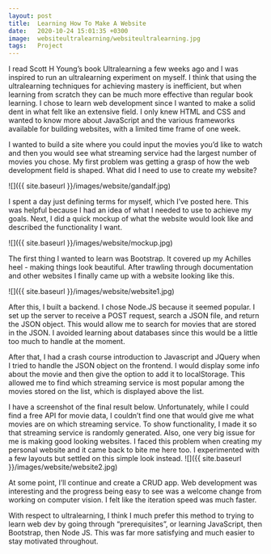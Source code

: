 ```yaml
---
layout: post
title:  Learning How To Make A Website
date:   2020-10-24 15:01:35 +0300
image:  websiteultralearning/websiteultralearning.jpg
tags:   Project
---
```


I read Scott H Young’s book Ultralearning a few weeks ago and I was inspired to run an ultralearning experiment on myself. I think that using the ultralearning techniques for achieving mastery is inefficient, but when learning from scratch they can be much more effective than regular book learning. I chose to learn web development since I wanted to make a solid dent in what felt like an extensive field. I only knew HTML and CSS and wanted to know more about JavaScript and the various frameworks available for building websites, with a limited time frame of one week.

I wanted to build a site where you could input the movies you’d like to watch and then you would see what streaming service had the largest number of movies you chose. My first problem was getting a grasp of how the web development field is shaped. What did I need to use to create my website?

![]({{ site.baseurl }}/images/website/gandalf.jpg)

I spent a day just defining terms for myself, which I’ve posted here. This was helpful because I had an idea of what I needed to use to achieve my goals. Next, I did a quick mockup of what the website would look like and described the functionality I want.

![]({{ site.baseurl }}/images/website/mockup.jpg)

The first thing I wanted to learn was Bootstrap. It covered up my Achilles heel - making things look beautiful. After trawling through documentation and other websites I finally came up with a website looking like this.

![]({{ site.baseurl }}/images/website/website1.jpg)

After this, I built a backend. I chose Node.JS because it seemed popular. I set up the server to receive a POST request, search a JSON file, and return the JSON object. This would allow me to search for movies that are stored in the JSON. I avoided learning about databases since this would be a little too much to handle at the moment.

After that, I had a crash course introduction to Javascript and JQuery when I tried to handle the JSON object on the frontend. I would display some info about the movie and then give the option to add it to localStorage. This allowed me to find which streaming service is most popular among the movies stored on the list, which is displayed above the list.

I have a screenshot of the final result below. Unfortunately, while I could find a free API for movie data, I couldn’t find one that would give me what movies are on which streaming service. To show functionality, I made it so that streaming service is randomly generated. Also, one very big issue for me is making good looking websites. I faced this problem when creating my personal website and it came back to bite me here too. I experimented with a few layouts but settled on this simple look instead.
![]({{ site.baseurl }}/images/website/website2.jpg)

At some point, I’ll continue and create a CRUD app. Web development was interesting and the progress being easy to see was a welcome change from working on computer vision. I felt like the iteration speed was much faster.

With respect to ultralearning, I think I much prefer this method to trying to learn web dev by going through “prerequisites”,  or learning JavaScript, then Bootstrap, then Node JS. This was far more satisfying and much easier to stay motivated throughout.
